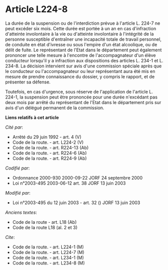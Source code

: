 # Article L224-8

La durée de la suspension ou de l'interdiction prévue à l'article L. 224-7 ne peut excéder six mois. Cette durée est portée à
un an en cas d'infraction d'atteinte involontaire à la vie ou d'atteinte involontaire à l'intégrité de la personne
susceptible d'entraîner une incapacité totale de travail personnel, de conduite en état d'ivresse ou sous l'empire d'un état
alcoolique, ou de délit de fuite. Le représentant de l'Etat dans le département peut également prononcer une telle mesure à
l'encontre de l'accompagnateur d'un élève conducteur lorsqu'il y a infraction aux dispositions des articles L. 234-1 et L.
234-8. La décision intervient sur avis d'une commission spéciale après que le conducteur ou l'accompagnateur ou leur
représentant aura été mis en mesure de prendre connaissance du dossier, y compris le rapport, et de présenter sa défense.

Toutefois, en cas d'urgence, sous réserve de l'application de l'article L. 224-1, la suspension peut être prononcée pour une
durée n'excédant pas deux mois par arrêté du représentant de l'Etat dans le département pris sur avis d'un délégué permanent
de la commission.

**Liens relatifs à cet article**

_Cité par_:

  - Arrêté du 29 juin 1992 - art. 4 (V)
  - Code de la route. - art. L224-2 (V)
  - Code de la route. - art. R224-13 (Ab)
  - Code de la route. - art. R224-6 (Ab)
  - Code de la route. - art. R224-9 (Ab)

_Codifié par_:

  - Ordonnance 2000-930 2000-09-22 JORF 24 septembre 2000
  - Loi n°2003-495 2003-06-12 art. 38 JORF 13 juin 2003

_Modifié par_:

  - Loi n°2003-495 du 12 juin 2003 - art. 32 () JORF 13 juin 2003

_Anciens textes_:

  - Code de la route - art. L18 (Ab)
  - Code de la route L18 (al. 2 et 3)

_Cite_:

  - Code de la route. - art. L224-1 (M)
  - Code de la route. - art. L224-7 (M)
  - Code de la route. - art. L234-1 (M)
  - Code de la route. - art. L234-8 (M)
